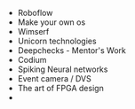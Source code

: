 - Roboflow
- Make your own os
- Wimserf
- Unicorn technologies
- Deepchecks - Mentor's Work
- Codium
- Spiking Neural networks
- Event camera / DVS
- The art of FPGA design
- 